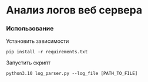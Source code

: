 # Анализ логов веб сервера

### Использование

Установить зависимости

```
pip install -r requirements.txt
```

Запустить скрипт

```
python3.10 log_parser.py --log_file [PATH_TO_FILE]
```